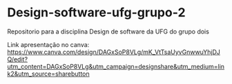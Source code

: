 # Design-software-ufg-grupo-2
Repositorio para a disciplina Design de software da UFG do grupo dois

Link apresentação no canva: https://www.canva.com/design/DAGxSoP8VLg/mK_VtTsaUyvGnwwuYhjDJQ/edit?utm_content=DAGxSoP8VLg&utm_campaign=designshare&utm_medium=link2&utm_source=sharebutton
